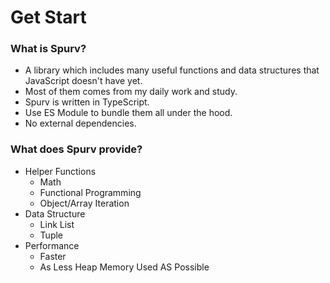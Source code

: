 <!--
 * @Date: 2020-06-22 23:46:18
 * @LastEditors: Conghao Cai🔧
 * @LastEditTime: 2020-06-22 23:56:19
 * @FilePath: /spurv/ifoo/docs/utility/README.md
--> 
# Get Start
### What is Spurv?
- A library which includes many useful functions and data structures that JavaScript doesn't have yet.
- Most of them comes from my daily work and study.
- Spurv is written in TypeScript.
- Use ES Module to bundle them all under the hood.
- No external dependencies.

### What does Spurv provide?

- Helper Functions 
    - Math
    - Functional Programming
    - Object/Array Iteration
- Data Structure
    - Link List
    - Tuple
- Performance
    - Faster
    - As Less Heap Memory Used AS Possible 